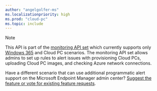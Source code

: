 ```yaml
---
author: "angelgolfer-ms"
ms.localizationpriority: high
ms.prod: "cloud-pc"
ms.topic: include
---
```


<!-- markdownlint-disable MD041-->
> [!Note]
> This API is part of the [monitoring API set](/graph/api/resources/devicemanagement-monitoring?view=graph-rest-beta&preserve-view=true) which currently supports only [Windows 365](/windows-365/overview) and Cloud PC scenarios. The monitoring API set allows admins to set up rules to alert issues with provisioning Cloud PCs, uploading Cloud PC images, and checking Azure network connections.
>
> Have a different scenario that can use additional programmatic alert support on the Microsoft Endpoint Manager admin center? [Suggest the feature or vote for existing feature requests](https://developer.microsoft.com/en-us/graph/support).